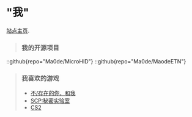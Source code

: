 # "我"

[站点主页](https://maode.top).

> ### 我的开源项目
::github{repo="Ma0de/MicroHID"}
::github{repo="Ma0de/MaodeETN"}

> ### 我喜欢的游戏
> - [不/存在的你，和我](https://store.steampowered.com/app/2873080)
> - [SCP:秘密实验室](https://store.steampowered.com/app/700330)
> - [CS2](https://store.steampowered.com/app/730)